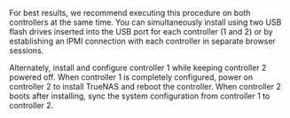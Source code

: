 ---
---

For best results, we recommend executing this procedure on both controllers at the same time.
You can simultaneously install using two USB flash drives inserted into the USB port for each controller (1 and 2) or by establishing an IPMI connection with each controller in separate browser sessions.

Alternately, install and configure controller 1 while keeping controller 2 powered off.
When controller 1 is completely configured, power on controller 2 to install TrueNAS and reboot the controller.
When controller 2 boots after installing, sync the system configuration from controller 1 to controller 2.
